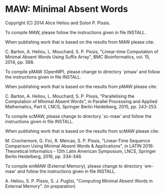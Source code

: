 MAW: Minimal Absent Words
===

Copyright (C) 2014 Alice Heliou and Solon P. Pissis.

To compile MAW, please follow the instructions given in file INSTALL.

When publishing work that is based on the results from MAW please cite:

C. Barton, A. Heliou, L. Mouchard, S. P. Pissis, "Linear-time Computation of Minimal Absent Words Using Suffix Array", BMC Bioinformatics, vol. 15, 2014, pp. 388.

To compile pMAW (OpenMP), please change to directory `pmaw' and follow the instructions given in file INSTALL.

When publishing work that is based on the results from pMAW please cite:

C. Barton, A. Heliou, L. Mouchard, S. P. Pissis, "Parallelising the Computation of Minimal Absent Words", in Parallel Processing and Applied Mathematics, Part II, LNCS, Springer Berlin Heidelberg, 2015, pp. 243-253.

To compile scMAW, please change to directory `sc-maw' and follow the instructions given in file INSTALL.

When publishing work that is based on the results from scMAW please cite:

M. Crochemore, G. Fici, R. Mercas, S. P. Pissis, "Linear-Time Sequence Comparison Using Minimal Absent Words & Applications", in LATIN 2016: Theoretical Informatics - 12th Latin American Symposium, LNCS, Springer Berlin Heidelberg, 2016, pp. 334-346.

To compile emMAW (External Memory), please change to directory `em-maw' and follow the instructions given in file INSTALL.

A. Heliou, S. P. Pissis, S. J. Puglisi, "Computing Minimal Absent Words in External Memory". (in preparation)
